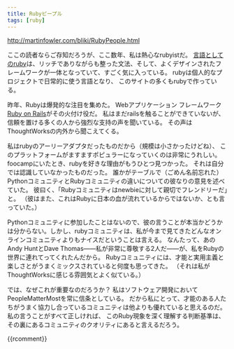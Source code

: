 ```yaml
---
title: Rubyピープル
tags: [ruby]
---
```


http://martinfowler.com/bliki/RubyPeople.html

ここの読者ならご存知だろうが、ここ数年、私は熱心なrubyistだ。
[言語としてのruby](http://www.ruby-lang.org/)は、リッチでありながらも整った文法、そして、よくデザインされたフレームワークが一体となっていて、すごく気に入っている。
rubyは個人的なプロジェクトで日常的に使う言語となり、
このサイトの多くもrubyで作っている。

昨年、Rubyは爆発的な注目を集めた。
Webアプリケーション フレームワーク[Ruby on Rails](http://www.rubyonrails.org/)がその火付け役だ。
私はまだrailsを触ることができていないが、
信頼を置ける多くの人から強烈な支持の声を聞いている。
その声はThoughtWorksの内外から聞こえてくる。

私はrubyのアーリーアダプタだったものだから（規模は小さかったけどね）、
このプラットフォームがますますポピュラーになっていくのは非常にうれしい。
foocampにいたとき、rubyを好きな理由がもうひとつ見つかった。
それは自分では認識していなかったものだった。
誰かがテーブルで（ごめん名前忘れた）PythonコミュニティとRubyコミュニティの違いについての彼なりの意見を述べていた。
彼曰く、「Rubyコミュニティはnewbieに対して親切でフレンドリーだ」と。
（彼はまた、これはRubyに日本の血が流れているからではないか、とも言っていた。）

Pythonコミュニティに参加したことはないので、彼の言うことが本当かどうかは分からない。しかし、rubyコミュニティは、私が今まで見てきたどんなオンラインコミュニティよりもナイスだということは言える。
なんたって、あのAndy HuntとDave Thomas——私が非常に尊敬する2人だ——が、私をRubyの世界に連れてってくれたんだから。
Rubyコミュニティには、才能と実用主義と楽しさとがうまくミックスされていると何度も思ってきた。
（それは私がThoughtWorksに感じる雰囲気とよく似ている。）

では、なぜこれが重要なのだろうか？
私はソフトウェア開発においてPeopleMatterMostを常に信条としている。
だから私にとって、才能のある人たちがうまく協力し合っているコミュニティは他よりも優れていると思えるのだ。
私の言うことがすべて正しければ、
このRuby現象を深く理解する判断基準は、
その裏にあるコミュニティのクオリティにあると言えるだろう。

{{rcomment}}
